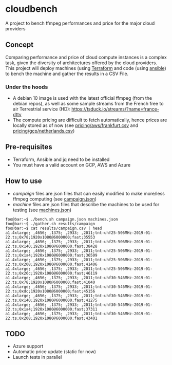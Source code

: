 # cloudbench
A project to bench ffmpeg performances and price for the major cloud providers

## Concept
Comparing performance and price of cloud compute instances is a complex task, given the diversity of architectures offered by the cloud providers. This project will deploy machines (using [Terraform](https://www.terraform.io) and code (using [ansible](https://www.ansible.com)) to bench the machine and gather the results in a CSV File.

### Under the hoods
- A debian 10 image is used with the latest official ffmpeg (from the debian repos), as well as some sample streams from the French free to air Terrestrial service (HD): https://tsduck.io/streams/?name=france-dttv
- The compute pricing are difficult to fetch automatically, hence prices are locally stored as of now (see [pricing/aws/frankfurt.csv](pricing/aws/frankfurt.csv) and [pricing/gcp/netherlands.csv](pricing/gcp/netherlands.csv))

## Pre-requisites
- Terraform, Ansible and jq need to be installed
- You must have a valid account on GCP, AWS and Azure

## How to use
- *campaign* files are json files that can easily modified to make more/less ffmpeg computing (see [campaign.json](campaign.json))
- *machine* files are json files that describe the machines to be used for testing (see [machines.json](machines.json))
```console
foo@bar:~$ ./bench.sh campaign.json machines.json
foo@bar:~$ ./gather.sh results/campaign
foo@bar:~$ cat results/campaign.csv | head
a1.4xlarge; ,4656; ,1375; ,2933; ,2011;tnt-uhf25-506MHz-2019-01-22.ts;0x78;1920x1080@6000000;fast;35553
a1.4xlarge; ,4656; ,1375; ,2933; ,2011;tnt-uhf25-506MHz-2019-01-22.ts;0x140;1920x1080@6000000;fast;38428
a1.4xlarge; ,4656; ,1375; ,2933; ,2011;tnt-uhf25-506MHz-2019-01-22.ts;0x1a4;1920x1080@6000000;fast;36509
a1.4xlarge; ,4656; ,1375; ,2933; ,2011;tnt-uhf25-506MHz-2019-01-22.ts;0x208;1920x1080@6000000;fast;41406
a1.4xlarge; ,4656; ,1375; ,2933; ,2011;tnt-uhf25-506MHz-2019-01-22.ts;0x26c;1920x1080@6000000;fast;46119
a1.4xlarge; ,4656; ,1375; ,2933; ,2011;tnt-uhf30-546MHz-2019-01-22.ts;0x78;1920x1080@6000000;fast;41040
a1.4xlarge; ,4656; ,1375; ,2933; ,2011;tnt-uhf30-546MHz-2019-01-22.ts;0xdc;1920x1080@6000000;fast;45156
a1.4xlarge; ,4656; ,1375; ,2933; ,2011;tnt-uhf30-546MHz-2019-01-22.ts;0x140;1920x1080@6000000;fast;41275
a1.4xlarge; ,4656; ,1375; ,2933; ,2011;tnt-uhf30-546MHz-2019-01-22.ts;0x1a4;1920x1080@6000000;fast;37311
a1.4xlarge; ,4656; ,1375; ,2933; ,2011;tnt-uhf30-546MHz-2019-01-22.ts;0x208;1920x1080@6000000;fast;43401
```

## TODO
- Azure support
- Automatic price update (static for now)
- Launch tests in parallel
